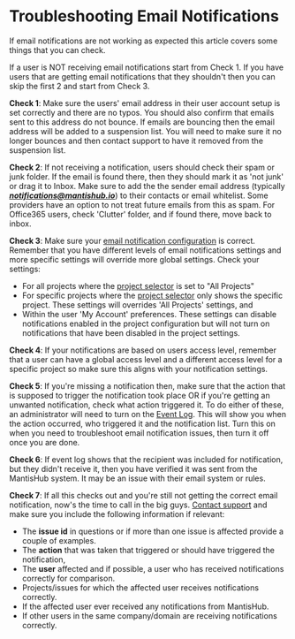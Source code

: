 # Troubleshooting Email Notifications

If email notifications are not working as expected this article covers some things that you can check.

If a user is NOT receiving email notifications start from Check 1. If you have users that are getting email notifications that they shouldn't then you can skip the first 2 and start from Check 3.

 

**Check 1**: Make sure the users' email address in their user account setup is set correctly and there are no typos. You should also confirm that emails sent to this address do not bounce. If emails are bouncing then the email address will be added to a suspension list. You will need to make sure it no longer bounces and then contact support to have it removed from the suspension list. 

**Check 2**: If not receiving a notification, users should check their spam or junk folder. If the email is found there, then they should mark it as 'not junk' or drag it to Inbox.  Make sure to add the  the sender email address (typically ***notifications@mantishub.io***) to their contacts or email whitelist.  Some providers have an option to not treat future emails from this as spam. For Office365 users, check 'Clutter' folder, and if found there, move back to inbox.

**Check 3**: Make sure your [email notification configuration](/issue_management/config_email_notifs) is correct. Remember that you have different levels of email notifications settings and more specific settings will override more global settings. Check your settings: 

- For all projects where the [project selector](/project_management/project_selector) is set to "All Projects"
- For specific projects where the [project selector](/project_management/project_selector) only shows the specific project. These settings will overrides 'All Projects' settings, and
- Within the user 'My Account' preferences. These settings can disable notifications enabled in the project configuration but will not turn on notifications that have been disabled in the project settings.

**Check 4**: If your notifications are based on users access level, remember that a user can have a global access level and a different access level for a specific project so make sure this aligns with your notification settings.

**Check 5**: If you're missing a notification then, make sure that the action that is supposed to trigger the notification took place OR if you're getting an unwanted notification, check what action triggered it.  To do either of these, an administrator will need to turn on the [Event Log](/system_management/event_log_email_notifs). This will show you when the action occurred, who triggered it and the notification list. Turn this on when you need to troubleshoot email notification issues, then turn it off once you are done.

**Check 6**: If event log shows that the recipient was included for notification, but they didn't receive it, then you have verified it was sent from the MantisHub system. It may be an issue with their email system or rules.

**Check 7**: If all this checks out and you're still not getting the correct email notification, now's the time to call in the big guys. [Contact support](/user_management/contact_support) and make sure you include the following information if relevant:

- The **issue id** in questions or if more than one issue is affected provide a couple of examples.
- The **action** that was taken that triggered or should have triggered the notification,
- The **user** affected and if possible, a user who has received notifications correctly for comparison.
- Projects/issues for which the affected user receives notifications correctly.
- If the affected user ever received any notifications from MantisHub.
- If other users in the same company/domain are receiving notifications correctly.